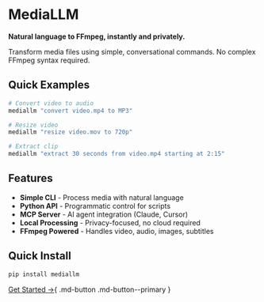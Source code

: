 # MediaLLM

**Natural language to FFmpeg, instantly and privately.**

Transform media files using simple, conversational commands. No complex FFmpeg syntax required.

## Quick Examples

```bash
# Convert video to audio
mediallm "convert video.mp4 to MP3"

# Resize video 
mediallm "resize video.mov to 720p"

# Extract clip
mediallm "extract 30 seconds from video.mp4 starting at 2:15"
```

## Features

- **Simple CLI** - Process media with natural language
- **Python API** - Programmatic control for scripts
- **MCP Server** - AI agent integration (Claude, Cursor)
- **Local Processing** - Privacy-focused, no cloud required
- **FFmpeg Powered** - Handles video, audio, images, subtitles

## Quick Install

```bash
pip install mediallm
```

[Get Started →](getting-started/installation.md){ .md-button .md-button--primary }